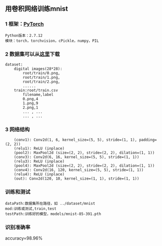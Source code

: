 ## 用卷积网络训练mnist
### 1 框架：[PyTorch](http://pytorch.org/)

```
Python版本：2.7.12
模块：torch，torchvision，cPickle，numpy，PIL

```

### 2 数据集可以从[这里](https://pan.baidu.com/s/1jImSbps)下载

```
dataset:
    digital images(28*28):
        root/train/0.png,
        root/train/1.png,
        root/train/2.png,
        ......
    train:root/train.csv
        filename,label
        0.png,4
        1.png,9
        2.png,1
        ... , ...
        ... , ...
```

### 3 网络结构

```
    (conv1): Conv2d(1, 6, kernel_size=(5, 5), stride=(1, 1), padding=(2, 2))
    (relu1): ReLU (inplace)
    (pool2): MaxPool2d (size=(2, 2), stride=(2, 2), dilation=(1, 1))
    (conv3): Conv2d(6, 16, kernel_size=(5, 5), stride=(1, 1))
    (relu3): ReLU (inplace)
    (pool4): MaxPool2d (size=(2, 2), stride=(2, 2), dilation=(1, 1))
    (conv4): Conv2d(16, 120, kernel_size=(5, 5), stride=(1, 1))
    (relu4): ReLU (inplace)
    (out): Conv2d(120, 10, kernel_size=(1, 1), stride=(1, 1))

```
### 训练和测试

```
dataPath:数据集所在路径，如 ../dataset/mnist
mod:训练或测试,train,test
testPath:训练好的模型，models/mnist-85-391.pth

```
### 识别准确率
accuracy=98.96%

